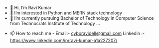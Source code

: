 - 👋 Hi, I’m Ravi Kumar
- 👀 I’m interested in Python and MERN stack technology
- 🌱 I’m currently pursuing Bachelor of Technology in Computer Science from Technocrats Institute of Technology ...
<!-- - 💞️ I’m looking to collaborate on .. -->
- 📫 How to reach me - Email:- cyboravidell@gmail.com
                        Linkedin :- https://www.linkedin.com/in/ravi-kumar-a1a227207/

<!---
cyboravidell/cyboravidell is a ✨ special ✨ repository because its `README.md` (this file) appears on your GitHub profile.
You can click the Preview link to take a look at your changes.
--->
